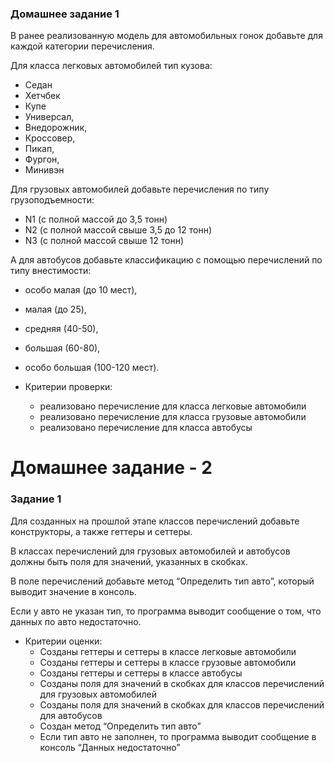 ### Домашнее задание 1

В ранее реализованную модель для автомобильных гонок добавьте для каждой категории перечисления.

Для класса легковых автомобилей тип кузова:

- Седан
- Хетчбек
- Купе
- Универсал,
- Внедорожник,
- Кроссовер,
- Пикап,
- Фургон,
- Минивэн

Для грузовых автомобилей добавьте перечисления по типу грузоподъемности:

- N1  (с полной массой до 3,5 тонн)
- N2  (с полной массой свыше 3,5 до 12 тонн)
- N3  (с полной массой свыше 12 тонн)

А для автобусов добавьте классификацию с помощью перечислений по типу внестимости:

- особо малая (до 10 мест),
- малая (до 25),
- средняя (40-50),
- большая (60-80),
- особо большая (100-120 мест).

- Критерии проверки:
    - реализовано перечисление для класса легковые автомобили
    - реализовано перечисление для класса грузовые автомобили
    - реализовано перечисление для класса автобусы

# Домашнее задание - 2

### Задание 1

Для созданных на прошлой этапе классов перечислений добавьте конструкторы, а также геттеры и сеттеры.

В классах перечислений для грузовых автомобилей и автобусов должны быть поля для значений, указанных в скобках.

В поле перечислений добавьте метод “Определить тип авто”, который выводит значение в консоль.

Если у авто не указан тип, то программа выводит сообщение о том, что данных по авто недостаточно.

- Критерии оценки:
    - Созданы геттеры и сеттеры в классе легковые автомобили
    - Созданы геттеры и сеттеры в классе грузовые автомобили
    - Созданы геттеры и сеттеры в классе автобусы
    - Созданы поля для значений в скобках для классов перечислений для грузовых автомобилей
    - Созданы поля для значений в скобках для классов перечислений для автобусов
    - Создан метод “Определить тип авто”
    - Если тип авто не заполнен, то программа выводит сообщение в консоль “Данных недостаточно”
